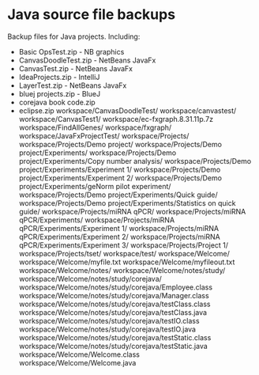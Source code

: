 # Java source file backups
Backup files for Java projects. Including:

* Basic OpsTest.zip - NB graphics
* CanvasDoodleTest.zip - NetBeans JavaFx
* CanvasTest.zip - NetBeans JavaFx
* IdeaProjects.zip - IntelliJ
* LayerTest.zip -  NetBeans JavaFx
* bluej projects.zip - BlueJ
* corejava book code.zip
* eclipse.zip
        workspace/CanvasDoodleTest/
        workspace/canvastest/
        workspace/CanvasTest1/
        workspace/ec-fxgraph.8.31.11p.7z
        workspace/FindAllGenes/
        workspace/fxgraph/
        workspace/JavaFxProjectTest/
        workspace/Projects/
        workspace/Projects/Demo project/
        workspace/Projects/Demo project/Experiments/
        workspace/Projects/Demo project/Experiments/Copy number analysis/
        workspace/Projects/Demo project/Experiments/Experiment 1/
        workspace/Projects/Demo project/Experiments/Experiment 2/
        workspace/Projects/Demo project/Experiments/geNorm pilot experiment/
        workspace/Projects/Demo project/Experiments/Quick guide/
        workspace/Projects/Demo project/Experiments/Statistics on quick guide/
        workspace/Projects/miRNA qPCR/
        workspace/Projects/miRNA qPCR/Experiments/
        workspace/Projects/miRNA qPCR/Experiments/Experiment 1/
        workspace/Projects/miRNA qPCR/Experiments/Experiment 2/
        workspace/Projects/miRNA qPCR/Experiments/Experiment 3/
        workspace/Projects/Project 1/
        workspace/Projects/tset/
        workspace/test/
        workspace/Welcome/
        workspace/Welcome/myfile.txt
        workspace/Welcome/myfileout.txt
        workspace/Welcome/notes/
        workspace/Welcome/notes/study/
        workspace/Welcome/notes/study/corejava/
        workspace/Welcome/notes/study/corejava/Employee.class
        workspace/Welcome/notes/study/corejava/Manager.class
        workspace/Welcome/notes/study/corejava/testClass.class
        workspace/Welcome/notes/study/corejava/testClass.java
        workspace/Welcome/notes/study/corejava/testIO.class
        workspace/Welcome/notes/study/corejava/testIO.java
        workspace/Welcome/notes/study/corejava/testStatic.class
        workspace/Welcome/notes/study/corejava/testStatic.java
        workspace/Welcome/Welcome.class
        workspace/Welcome/Welcome.java